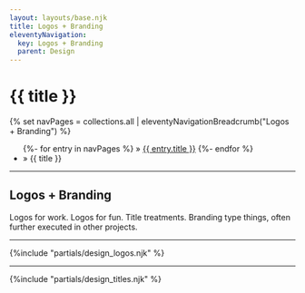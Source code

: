 ```yaml
---
layout: layouts/base.njk
title: Logos + Branding
eleventyNavigation:
  key: Logos + Branding
  parent: Design
---
```


<div class="container">
    <div class="row">
      <h1 class="visually-hidden">{{ title }}</h1>
      <div class="col">
			{% set navPages = collections.all | eleventyNavigationBreadcrumb("Logos + Branding") %}
			<ul class="post-breadcrumb">
		  	{%- for entry in navPages %}
				<li{% if entry.url == page.url %} class="active-breadcrumb"{% endif %}>
    			» <a href="{{ entry.url }}">{{ entry.title }}</a>
  				</li>
  			{%- endfor %}
	  		<li><active-breadcrumb>» {{ title }}</active-breadcrumb></li>
			</ul>
      </div>
    </div>
    <hr>
  <div class="row">
    <div class="col">
      <h2 id="branding">Logos + Branding</h2>
      <p>Logos for work. Logos for fun. Title treatments. Branding type things, often further executed in other projects.</P>
    </div> 
  </div>
  <hr>
      {%include "partials/design_logos.njk" %}
  <hr>
      {%include "partials/design_titles.njk" %}
</div>
